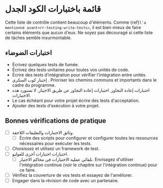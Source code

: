 # قائمة باختبارات الكود الجدل

Cette liste de contrôle contient beaucoup d'éléments. Comme {ref}`l'a mentionné avant<rr-testing-write-tests>`, il est bien mieux de faire certains éléments que aucun d'eux. Ne soyez pas découragé si cette liste de tâches semble insurmontable.

<a name="Writing_tests"></a>

## اختبارات الضوضاء

- Écrivez quelques tests de fumée.
- Écrivez des tests unitaires pour toutes vos unités de code.
- Écrire des tests d'intégration pour vérifier l'intégration entre unités.
- إختبار كوب السكري <unk> . Prioriser les chemins communs et importants dans le cadre du programme.
- اختبارات إعادة التجاوز. اختبارات إعادة التجاوز عن طريق الاختبار. لا تستورد هذه الاختبارات.
- Le cas échéant pour votre projet écrire des tests d'acceptation.
- Ajouter des tests d'exécution à votre projet.

<a name="Good_practice_checks"></a>

## Bonnes vérifications de pratique

- [ ] وثائق الاختبارات والتعليقات اللاحقة.
  - [ ] Écrire des scripts pour configurer et configurer toutes les ressources nécessaires pour exécuter les tests.
- [ ] Choisissez et utilisez un framework de test.
- [ ] اختبارات اختبارات أخرى للغوليو.
  - [ ] تلقائي عملية الاختبارات في محاكم الاختبار. Envisagez d'utiliser l'intégration continue (voir le chapitre sur l'intégration continue) pour ce faire.
- [ ] Vérifiez la couverture de vos tests et essayez de l'améliorer.
- [ ] Engager dans la révision de code avec un partenaire.
